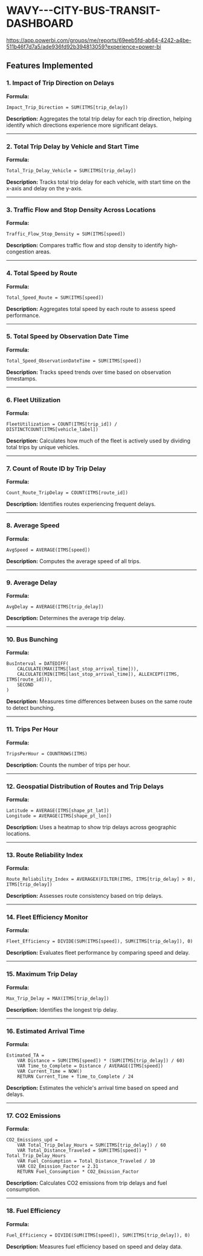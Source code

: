 # WAVY---CITY-BUS-TRANSIT-DASHBOARD

https://app.powerbi.com/groups/me/reports/69eeb5fd-ab64-4242-a4be-511b46f7d7a5/ade936fd92b394813059?experience=power-bi

## Features Implemented

### 1. Impact of Trip Direction on Delays
**Formula:**
```plaintext
Impact_Trip_Direction = SUM(ITMS[trip_delay])
```
**Description:** Aggregates the total trip delay for each trip direction, helping identify which directions experience more significant delays.

---

### 2. Total Trip Delay by Vehicle and Start Time
**Formula:**
```plaintext
Total_Trip_Delay_Vehicle = SUM(ITMS[trip_delay])
```
**Description:** Tracks total trip delay for each vehicle, with start time on the x-axis and delay on the y-axis.

---

### 3. Traffic Flow and Stop Density Across Locations
**Formula:**
```plaintext
Traffic_Flow_Stop_Density = SUM(ITMS[speed])
```
**Description:** Compares traffic flow and stop density to identify high-congestion areas.

---

### 4. Total Speed by Route
**Formula:**
```plaintext
Total_Speed_Route = SUM(ITMS[speed])
```
**Description:** Aggregates total speed by each route to assess speed performance.

---

### 5. Total Speed by Observation Date Time
**Formula:**
```plaintext
Total_Speed_ObservationDateTime = SUM(ITMS[speed])
```
**Description:** Tracks speed trends over time based on observation timestamps.

---

### 6. Fleet Utilization
**Formula:**
```plaintext
FleetUtilization = COUNT(ITMS[trip_id]) / DISTINCTCOUNT(ITMS[vehicle_label])
```
**Description:** Calculates how much of the fleet is actively used by dividing total trips by unique vehicles.

---

### 7. Count of Route ID by Trip Delay
**Formula:**
```plaintext
Count_Route_TripDelay = COUNT(ITMS[route_id])
```
**Description:** Identifies routes experiencing frequent delays.

---

### 8. Average Speed
**Formula:**
```plaintext
AvgSpeed = AVERAGE(ITMS[speed])
```
**Description:** Computes the average speed of all trips.

---

### 9. Average Delay
**Formula:**
```plaintext
AvgDelay = AVERAGE(ITMS[trip_delay])
```
**Description:** Determines the average trip delay.

---

### 10. Bus Bunching
**Formula:**
```plaintext
BusInterval = DATEDIFF(
    CALCULATE(MAX(ITMS[last_stop_arrival_time])),
    CALCULATE(MIN(ITMS[last_stop_arrival_time]), ALLEXCEPT(ITMS, ITMS[route_id])),
    SECOND
)
```
**Description:** Measures time differences between buses on the same route to detect bunching.

---

### 11. Trips Per Hour
**Formula:**
```plaintext
TripsPerHour = COUNTROWS(ITMS)
```
**Description:** Counts the number of trips per hour.

---

### 12. Geospatial Distribution of Routes and Trip Delays
**Formula:**
```plaintext
Latitude = AVERAGE(ITMS[shape_pt_lat])
Longitude = AVERAGE(ITMS[shape_pt_lon])
```
**Description:** Uses a heatmap to show trip delays across geographic locations.

---

### 13. Route Reliability Index
**Formula:**
```plaintext
Route_Reliability_Index = AVERAGEX(FILTER(ITMS, ITMS[trip_delay] > 0), ITMS[trip_delay])
```
**Description:** Assesses route consistency based on trip delays.

---

### 14. Fleet Efficiency Monitor
**Formula:**
```plaintext
Fleet_Efficiency = DIVIDE(SUM(ITMS[speed]), SUM(ITMS[trip_delay]), 0)
```
**Description:** Evaluates fleet performance by comparing speed and delay.

---

### 15. Maximum Trip Delay
**Formula:**
```plaintext
Max_Trip_Delay = MAX(ITMS[trip_delay])
```
**Description:** Identifies the longest trip delay.

---

### 16. Estimated Arrival Time
**Formula:**
```plaintext
Estimated_TA = 
    VAR Distance = SUM(ITMS[speed]) * (SUM(ITMS[trip_delay]) / 60)
    VAR Time_to_Complete = Distance / AVERAGE(ITMS[speed])
    VAR Current_Time = NOW()
    RETURN Current_Time + Time_to_Complete / 24
```
**Description:** Estimates the vehicle's arrival time based on speed and delays.

---

### 17. CO2 Emissions
**Formula:**
```plaintext
CO2_Emissions_upd = 
    VAR Total_Trip_Delay_Hours = SUM(ITMS[trip_delay]) / 60
    VAR Total_Distance_Traveled = SUM(ITMS[speed]) * Total_Trip_Delay_Hours
    VAR Fuel_Consumption = Total_Distance_Traveled / 10
    VAR CO2_Emission_Factor = 2.31
    RETURN Fuel_Consumption * CO2_Emission_Factor
```
**Description:** Calculates CO2 emissions from trip delays and fuel consumption.

---

### 18. Fuel Efficiency
**Formula:**
```plaintext
Fuel_Efficiency = DIVIDE(SUM(ITMS[speed]), SUM(ITMS[trip_delay]), 0)
```
**Description:** Measures fuel efficiency based on speed and delay data.

